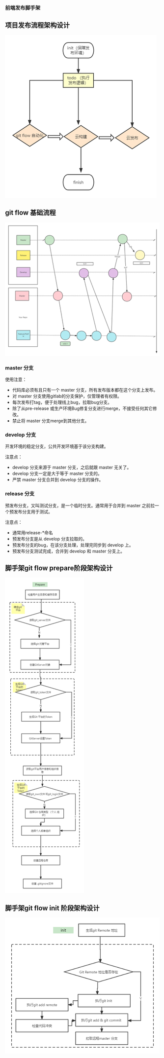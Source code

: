 ### 前端发布脚手架

## 项目发布流程架构设计
![](../publish/images//publish.png)

## git flow 基础流程
![](../publish/images/flow.png)

### master 分支
使用注意：
- 代码库必须有且只有一个 master 分支，所有发布版本都在这个分支上发布。
- 对 master 分支使用gitlab的分支保护，仅管理者有权限。
- 每次发布打tag，便于处理线上bug，拉取bug分支。
- 除了从pre-release 或生产环境Bug修复分支进行merge，不接受任何其它修改。
- 禁止将 master 分支merge到其他分支。

### develop 分支
开发环境的稳定分支，公共开发环境基于该分支构建。

注意点：
- develop 分支来源于 master 分支，之后就跟 master 无关了。
- develop 分支一定是大于等于 master 分支的。
- 严禁 master 分支合并到 develop 分支的操作。


### release 分支
预发布分支，又叫测试分支，是一个临时分支。通常用于合并到 master 之前拉一个预发布分支用于测试。

注意点：
- 通常用release-*命名
- 预发布分支是从 develop 分支拉取的。
- 预发布分支的bug，在该分支处理，处理完同步到 develop 上。
- 预发布分支测试完成，合并到 develop 和 master 分支上。

## 脚手架git flow prepare阶段架构设计

![](../publish/images/pre.png)


## 脚手架git flow init 阶段架构设计

![](../publish/images/init.png)